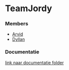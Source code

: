 # TeamJordy

### Members
- [Arvid](/members/arvid.md)
- [Dyllan](/members/dyllan.md)

### Documentatie
[link naar documentatie folder](./doc/index.md)
